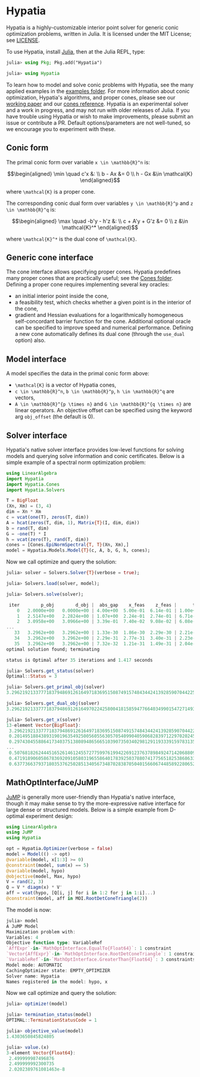 # Hypatia

Hypatia is a highly-customizable interior point solver for generic conic optimization problems, written in Julia.
It is licensed under the MIT License; see [LICENSE](https://github.com/chriscoey/Hypatia.jl/blob/master/LICENSE.md).

To use Hypatia, install [Julia](https://github.com/JuliaLang/julia), then at the Julia REPL, type:
```julia
julia> using Pkg; Pkg.add("Hypatia")

julia> using Hypatia
```

To learn how to model and solve conic problems with Hypatia, see the many applied examples in the [examples folder](https://github.com/chriscoey/Hypatia.jl/tree/master/examples).
For more information about conic optimization, Hypatia's algorithms, and proper cones, please see our [working paper](https://arxiv.org/abs/2005.01136) and our [cones reference](https://github.com/chriscoey/Hypatia.jl/wiki/files/coneref.pdf).
Hypatia is an experimental solver and a work in progress, and may not run with older releases of Julia.
If you have trouble using Hypatia or wish to make improvements, please submit an issue or contribute a PR.
Default options/parameters are not well-tuned, so we encourage you to experiment with these.

## Conic form

The primal conic form over variable ``x \in \mathbb{R}^n`` is:
```math
\begin{aligned}
\min \quad c'x &:
\\
b - Ax &= 0
\\
h - Gx &\in \mathcal{K}
\end{aligned}
```
where ``\mathcal{K}`` is a proper cone.

The corresponding conic dual form over variables ``y \in \mathbb{R}^p`` and ``z \in \mathbb{R}^q`` is:
```math
\begin{aligned}
\max \quad -b'y - h'z &:
\\
c + A'y + G'z &= 0
\\
z &\in \mathcal{K}^*
\end{aligned}
```
where ``\mathcal{K}^*`` is the dual cone of ``\mathcal{K}``.

## Generic cone interface

The cone interface allows specifying proper cones.
Hypatia predefines many proper cones that are practically useful; see the [Cones folder](https://github.com/chriscoey/Hypatia.jl/tree/master/src/Cones).
Defining a proper cone requires implementing several key oracles:
- an initial interior point inside the cone,
- a feasibility test, which checks whether a given point is in the interior of the cone,
- gradient and Hessian evaluations for a logarithmically homogeneous self-concordant barrier function for the cone.
Additional optional oracle can be specified to improve speed and numerical performance.
Defining a new cone automatically defines its dual cone (through the `use_dual` option) also.

## Model interface

A model specifies the data in the primal conic form above:
- ``\mathcal{K}`` is a vector of Hypatia cones,
- ``c \in \mathbb{R}^n``, ``b \in \mathbb{R}^p``, ``h \in \mathbb{R}^q`` are vectors,
-  ``A \in \mathbb{R}^{p \times n}`` and ``G \in \mathbb{R}^{q \times n}`` are linear operators.
An objective offset can be specified using the keyword arg `obj_offset` (the default is 0).

## Solver interface

Hypatia's native solver interface provides low-level functions for solving models and querying solve information and conic certificates.
Below is a simple example of a spectral norm optimization problem:
```julia
using LinearAlgebra
import Hypatia
import Hypatia.Cones
import Hypatia.Solvers

T = BigFloat
(Xn, Xm) = (3, 4)
dim = Xn * Xm
c = vcat(one(T), zeros(T, dim))
A = hcat(zeros(T, dim, 1), Matrix{T}(I, dim, dim))
b = rand(T, dim)
G = -one(T) * I
h = vcat(zero(T), rand(T, dim))
cones = [Cones.EpiNormSpectral{T, T}(Xn, Xm),]
model = Hypatia.Models.Model{T}(c, A, b, G, h, cones);
```
Now we call optimize and query the solution:
```julia
julia> solver = Solvers.Solver{T}(verbose = true);

julia> Solvers.load(solver, model);

julia> Solvers.solve(solver);

 iter        p_obj        d_obj |  abs_gap    x_feas    z_feas |      tau       kap        mu |  dir_res  step     alpha
    0   2.0000e+00   0.0000e+00 | 4.00e+00  5.00e-01  6.14e-01 | 1.00e+00  1.00e+00  1.00e+00 |
    1   2.5147e+00   2.2824e+00 | 1.07e+00  2.24e-01  2.74e-01 | 6.71e-01  7.44e-01  3.14e-01 | 3.45e-77  co-a  7.00e-01
    2   3.0958e+00   3.0966e+00 | 3.39e-01  7.40e-02  9.08e-02 | 6.08e-01  2.70e-01  1.01e-01 | 1.73e-77  co-a  7.00e-01
...
   33   3.2962e+00   3.2962e+00 | 1.33e-30  1.86e-30  2.29e-30 | 2.21e-01  1.88e-30  3.50e-31 | 4.85e-50  co-a  5.00e-01
   34   3.2962e+00   3.2962e+00 | 2.29e-31  2.77e-31  3.40e-31 | 2.23e-01  1.56e-31  5.28e-32 | 2.70e-48  co-a  8.50e-01
   35   3.2962e+00   3.2962e+00 | 7.32e-32  1.21e-31  1.49e-31 | 2.04e-01  1.15e-31  1.93e-32 | 2.52e-49  co-a  6.00e-01
optimal solution found; terminating

status is Optimal after 35 iterations and 1.417 seconds

julia> Solvers.get_status(solver)
Optimal::Status = 3

julia> Solvers.get_primal_obj(solver)
3.296219213377718379486912616497183695150874915748434424139285907044225666610375

julia> Solvers.get_dual_obj(solver)
3.29621921337771837948691261649702242580041815859477664034990154727149325280482

julia> Solvers.get_x(solver)
13-element Vector{BigFloat}:
 3.296219213377718379486912616497183695150874915748434424139285907044225666610375
 0.2014951884389319019635492500560556305705409904059068283971229702024509946542355
 0.2974304558864173403751380894865665103907350340298129119333915978313596204101965
...
 0.5076818262444516526146124557277599761994226912376378984924714206880970861448005
 0.4719189060586783692091058031965586401783925037880741775651825386863356120491953
 0.6377366379371803537625028513405673487028387050401566067448589228065218202592247
```

## MathOptInterface/JuMP

[JuMP](https://github.com/jump-dev/JuMP.jl) is generally more user-friendly than Hypatia's native interface, though it may make sense to try the more-expressive native interface for large dense or structured models.
Below is a simple example from D-optimal experiment design:

```julia
using LinearAlgebra
using JuMP
using Hypatia

opt = Hypatia.Optimizer(verbose = false)
model = Model(() -> opt)
@variable(model, x[1:3] >= 0)
@constraint(model, sum(x) == 5)
@variable(model, hypo)
@objective(model, Max, hypo)
V = rand(2, 3)
Q = V * diagm(x) * V'
aff = vcat(hypo, [Q[i, j] for i in 1:2 for j in 1:i]...)
@constraint(model, aff in MOI.RootDetConeTriangle(2))
```
The model is now:
```julia
julia> model
A JuMP Model
Maximization problem with:
Variables: 4
Objective function type: VariableRef
`AffExpr`-in-`MathOptInterface.EqualTo{Float64}`: 1 constraint
`Vector{AffExpr}`-in-`MathOptInterface.RootDetConeTriangle`: 1 constraint
`VariableRef`-in-`MathOptInterface.GreaterThan{Float64}`: 3 constraints
Model mode: AUTOMATIC
CachingOptimizer state: EMPTY_OPTIMIZER
Solver name: Hypatia
Names registered in the model: hypo, x
```
Now we call optimize and query the solution:
```julia
julia> optimize!(model)

julia> termination_status(model)
OPTIMAL::TerminationStatusCode = 1

julia> objective_value(model)
1.4303650845824805

julia> value.(x)
3-element Vector{Float64}:
 2.499999987496876
 2.499999992300735
 2.0202389761081463e-8
```

